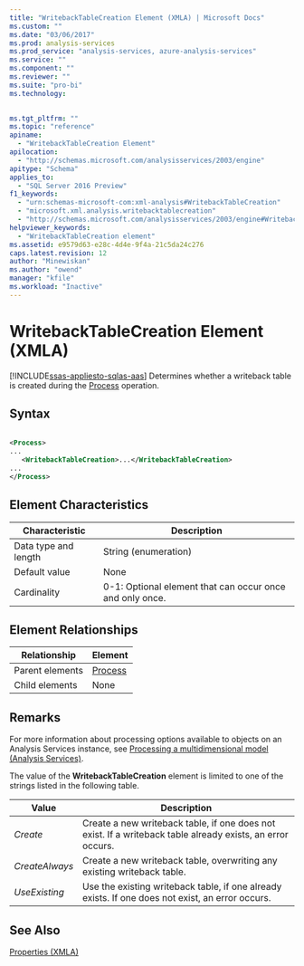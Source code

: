 ```yaml
---
title: "WritebackTableCreation Element (XMLA) | Microsoft Docs"
ms.custom: ""
ms.date: "03/06/2017"
ms.prod: analysis-services
ms.prod_service: "analysis-services, azure-analysis-services"
ms.service: ""
ms.component: ""
ms.reviewer: ""
ms.suite: "pro-bi"
ms.technology: 
  

ms.tgt_pltfrm: ""
ms.topic: "reference"
apiname: 
  - "WritebackTableCreation Element"
apilocation: 
  - "http://schemas.microsoft.com/analysisservices/2003/engine"
apitype: "Schema"
applies_to: 
  - "SQL Server 2016 Preview"
f1_keywords: 
  - "urn:schemas-microsoft-com:xml-analysis#WritebackTableCreation"
  - "microsoft.xml.analysis.writebacktablecreation"
  - "http://schemas.microsoft.com/analysisservices/2003/engine#WritebackTableCreation"
helpviewer_keywords: 
  - "WritebackTableCreation element"
ms.assetid: e9579d63-e28c-4d4e-9f4a-21c5da24c276
caps.latest.revision: 12
author: "Minewiskan"
ms.author: "owend"
manager: "kfile"
ms.workload: "Inactive"
---
```

# WritebackTableCreation Element (XMLA)
[!INCLUDE[ssas-appliesto-sqlas-aas](../../../includes/ssas-appliesto-sqlas-aas.md)]
  Determines whether a writeback table is created during the [Process](../../../analysis-services/xmla/xml-elements-commands/process-element-xmla.md) operation.  
  
## Syntax  
  
```xml  
  
<Process>  
...  
   <WritebackTableCreation>...</WritebackTableCreation>  
...  
</Process>  
```  
  
## Element Characteristics  
  
|Characteristic|Description|  
|--------------------|-----------------|  
|Data type and length|String (enumeration)|  
|Default value|None|  
|Cardinality|0-1: Optional element that can occur once and only once.|  
  
## Element Relationships  
  
|Relationship|Element|  
|------------------|-------------|  
|Parent elements|[Process](../../../analysis-services/xmla/xml-elements-commands/process-element-xmla.md)|  
|Child elements|None|  
  
## Remarks  
 For more information about processing options available to objects on an Analysis Services instance, see [Processing a multidimensional model &#40;Analysis Services&#41;](../../../analysis-services/multidimensional-models/processing-a-multidimensional-model-analysis-services.md).  
  
 The value of the **WritebackTableCreation** element is limited to one of the strings listed in the following table.  
  
|Value|Description|  
|-----------|-----------------|  
|*Create*|Create a new writeback table, if one does not exist. If a writeback table already exists, an error occurs.|  
|*CreateAlways*|Create a new writeback table, overwriting any existing writeback table.|  
|*UseExisting*|Use the existing writeback table, if one already exists. If one does not exist, an error occurs.|  
  
## See Also  
 [Properties &#40;XMLA&#41;](../../../analysis-services/xmla/xml-elements-properties/xml-elements-properties.md)  
  
  
